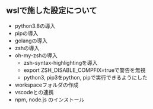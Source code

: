 ## wslで施した設定について
- python3.8の導入
- pipの導入
- golangの導入
- zshの導入
- oh-my-zshの導入
  - zsh-syntax-highlightingを導入
  - export ZSH_DISABLE_COMPFIX=trueで警告を無視
  - python3, pip3をpython, pipで実行できるようにした
- workspaceフォルダの作成
- vscodeとの連携
- npm, node.js のインストール